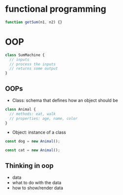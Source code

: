 # functional programming

```js
function getSum(n1, n2) {}
```

# OOP

```js
class SumMachine {
  // inputs
  // process the inputs
  // returns some output
}
```

## OOPs

- Class: schema that defines how an object should be

```js
class Animal {
  // methods: eat, walk
  // properties: age, name, color
}
```

- Object: instance of a class

```js
const dog = new Animal();

const cat = new Animal();
```

## Thinking in oop

- data
- what to do with the data
- how to show/render data
